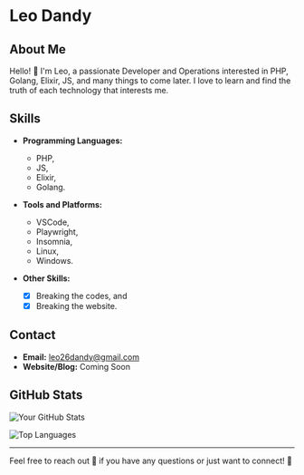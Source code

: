 # Leo Dandy

## About Me

Hello! 👋
I'm Leo, a passionate Developer and Operations interested in PHP, Golang, Elixir, JS, and many things to come later. I love to learn and find the truth of each technology that interests me.

## Skills

- **Programming Languages:**
  - PHP,
  - JS,
  - Elixir,
  - Golang.
 
    
- **Tools and Platforms:**
  - VSCode,
  - Playwright,
  - Insomnia,
  - Linux,
  - Windows.
 
     
- **Other Skills:**
  - [x] Breaking the codes, and
  - [x] Breaking the website.

## Contact

- **Email:** leo26dandy@gmail.com
- **Website/Blog:** Coming Soon

## GitHub Stats

![Your GitHub Stats](https://github-readme-stats.vercel.app/api?username=leo26dandy&show_icons=true&theme=radical)

![Top Languages](https://github-readme-stats.vercel.app/api/top-langs/?username=leo26dandy&layout=compact&theme=radical)

---

Feel free to reach out 🤙 if you have any questions or just want to connect! 🙏

<!---
leo26dandy/leo26dandy is a ✨ special ✨ repository because its `README.md` (this file) appears on your GitHub profile.
You can click the Preview link to take a look at your changes.
--->
